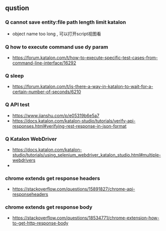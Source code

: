## qustion
### Q cannot save entity:file path length limit katalon
* object name too long , 可以打开script视图看

### Q how to execute command use dy param
* https://forum.katalon.com/t/how-to-execute-specific-test-cases-from-command-line-interface/16292

### Q sleep
* https://forum.katalon.com/t/is-there-a-way-in-katalon-to-wait-for-a-certain-number-of-seconds/6210

### Q API test
*  https://www.jianshu.com/p/e05319b6e5a7
*  https://docs.katalon.com/katalon-studio/tutorials/verify-api-responses.html#verifying-rest-response-in-json-format

### Q Katalon WebDriver
* https://docs.katalon.com/katalon-studio/tutorials/using_selenium_webdriver_katalon_studio.html#multiple-webdrivers
* 

### chrome extends get response headers
* https://stackoverflow.com/questions/15891827/chrome-api-responseheaders

### chrome extends get response body
* https://stackoverflow.com/questions/18534771/chrome-extension-how-to-get-http-response-body


